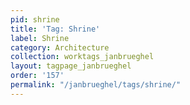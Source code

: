 ```yaml
---
pid: shrine
title: 'Tag: Shrine'
label: Shrine
category: Architecture
collection: worktags_janbrueghel
layout: tagpage_janbrueghel
order: '157'
permalink: "/janbrueghel/tags/shrine/"
---
```

